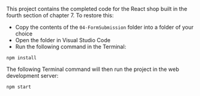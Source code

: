 This project contains the completed code for the React shop built in the fourth section of chapter 7.
To restore this:

- Copy the contents of the `04-FormSubmission` folder into a folder of your choice
- Open the folder in Visual Studio Code
- Run the following command in the Terminal:

```
npm install
```

The following Terminal command will then run the project in the web development server:

```
npm start
```
